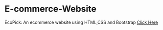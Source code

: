 # E-commerce-Website
EcoPick: An ecommerce website using HTML,CSS and Bootstrap
[Click Here](https://www.youtube.com/)

